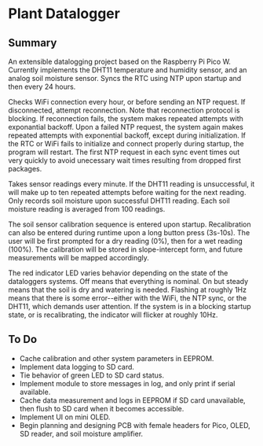 # Plant Datalogger

## Summary

An extensible datalogging project based on the Raspberry Pi Pico W. Currently implements the DHT11 temperature and humidity sensor, and an analog soil moisture sensor. Syncs the RTC using NTP upon startup and then every 24 hours.

Checks WiFi connection every hour, or before sending an NTP request. If disconnected, attempt reconnection. Note that reconnection protocol is blocking. If reconnection fails, the system makes repeated attempts with exponantial backoff. Upon a failed NTP request, the system again makes repeated attempts with exponential backoff, except during initialization. If the RTC or WiFi fails to initialize and connect properly during startup, the program will restart. The first NTP request in each sync event times out very quickly to avoid unecessary wait times resulting from dropped first packages.

Takes sensor readings every minute. If the DHT11 reading is unsuccessful, it will make up to ten repeated attempts before waiting for the next reading. Only records soil moisture upon successful DHT11 reading. Each soil moisture reading is averaged from 100 readings.

The soil sensor calibration sequence is entered upon startup. Recalibration can also be entered during runtime upon a long button press (3s-10s). The user will be first prompted for a dry reading (0%), then for a wet reading (100%). The calibration will be stored in slope-intercept form, and future measurements will be mapped accordingly.

The red indicator LED varies behavior depending on the state of the dataloggers systems. Off means that everything is nominal. On but steady means that the soil is dry and watering is needed. Flashing at roughly 1Hz means that there is some error--either with the WiFi, the NTP sync, or the DHT11, which demands user attention. If the system is in a blocking startup state, or is recalibrating, the indicator will flicker at roughly 10Hz.

## To Do

- Cache calibration and other system parameters in EEPROM.
- Implement data logging to SD card.
- Tie behavior of green LED to SD card status.
- Implement module to store messages in log, and only print if serial available.
- Cache data measurement and logs in EEPROM if SD card unavailable, then flush to SD card when it becomes accessible.
- Implement UI on mini OLED.
- Begin planning and designing PCB with female headers for Pico, OLED, SD reader, and soil moisture amplifier.
